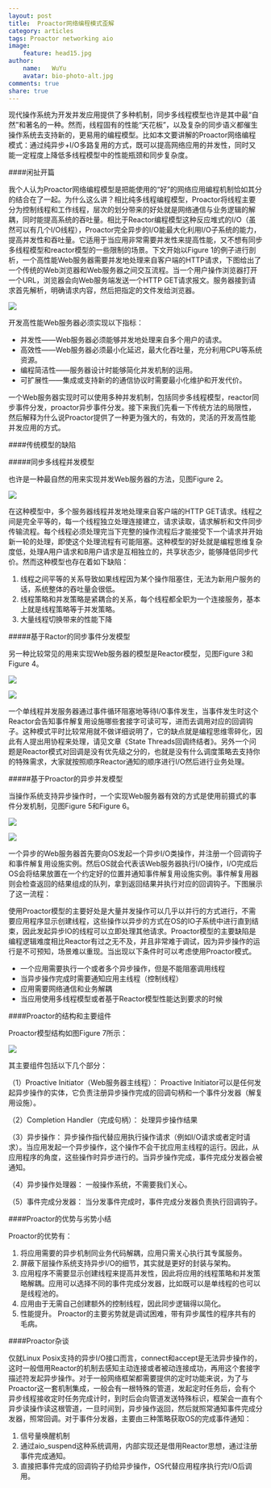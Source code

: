 ```yaml
---
layout: post
title:  Proactor网络编程模式歪解
category: articles
tags: Proactor networking aio
image:
    feature: head15.jpg
author:
    name:   WuYu
    avatar: bio-photo-alt.jpg
comments: true
share: true
---
```


现代操作系统为开发并发应用提供了多种机制，同步多线程模型也许是其中最“自然”和著名的一种。然而，线程固有的性能“天花板”，以及复杂的同步语义都催生操作系统去支持新的，更易用的编程模型。比如本文要讲解的Proactor网络编程模式：通过纯异步+I/O多路复用的方式，既可以提高网络应用的并发性，同时又能一定程度上降低多线程模型中的性能瓶颈和同步复杂度。

####闲扯开篇

我个人认为Proactor网络编程模型是把能使用的“好”的网络应用编程机制恰如其分的结合在了一起。为什么这么讲？相比纯多线程编程模型，Proactor将线程主要分为控制线程和工作线程，层次的划分带来的好处就是网络通信与业务逻辑的解耦，同时能提高系统的吞吐量。相比于Reactor编程模型这种反应堆式的I/O（虽然可以有几个I/O线程），Proactor完全异步的I/O能最大化利用I/O子系统的能力，提高并发性和吞吐量。它适用于当应用非常需要并发性来提高性能，又不想有同步多线程模型和reactor模型的一些限制的场景。下文开始以Figure 1的例子进行剖析，一个高性能Web服务器需要并发地处理来自客户端的HTTP请求，下图给出了一个传统的Web浏览器和Web服务器之间交互流程。当一个用户操作浏览器打开一个URL，浏览器会向Web服务端发送一个HTTP GET请求报文。服务器接到请求首先解析，明确请求内容，然后把指定的文件发给浏览器。

![](/images/proactor1.png)

开发高性能Web服务器必须实现以下指标：

- 并发性——Web服务器必须能够并发地处理来自多个用户的请求。
- 高效性——Web服务器必须最小化延迟，最大化吞吐量，充分利用CPU等系统资源。
- 编程简洁性——服务器设计时能够简化并发机制的运用。
- 可扩展性——集成或支持新的的通信协议时需要最小化维护和开发代价。

一个Web服务器实现时可以使用多种并发机制，包括同步多线程模型，reactor同步事件分发，proactor异步事件分发。接下来我们先看一下传统方法的局限性，然后解释为什么说Proactor提供了一种更为强大的，有效的，灵活的开发高性能并发应用的方式。

####传统模型的缺陷

#####同步多线程并发模型

也许是一种最自然的用来实现并发Web服务器的方法，见图Figure 2。

![](/images/proactor2.png)

在这种模型中，多个服务器线程并发地处理来自客户端的HTTP GET请求。线程之间是完全平等的，每一个线程独立处理连接建立，请求读取，请求解析和文件同步传输流程。每个线程必须处理完当下完整的操作流程后才能接受下一个请求并开始新一轮的处理，即使这个处理流程有可能阻塞。这种模型的好处就是编程思维复杂度低，处理A用户请求和B用户请求是互相独立的，共享状态少，能够降低同步代价。然而这种模型也存在着如下缺陷：

1. 线程之间平等的关系导致如果线程因为某个操作阻塞住，无法为新用户服务的话，系统整体的吞吐量会很低。
2. 线程策略和并发策略是紧耦合的关系，每个线程都全职为一个连接服务，基本上就是线程策略等于并发策略。
3. 大量线程切换带来的性能下降

#####基于Ractor的同步事件分发模型

另一种比较常见的用来实现Web服务器的模型是Reactor模型，见图Figure 3和Figure 4。

![](/images/proactor3.png)

![](/images/proactor4.png)

一个单线程并发服务器通过事件循环阻塞地等待I/O事件发生，当事件发生时这个Reactor会告知事件解复用设施哪些套接字可读可写，进而去调用对应的回调钩子。这种模式平时比较常用就不做详细说明了，它的缺点就是编程思维零碎化，因此有人提出用协程来处理，请见文章《State Threads回调终结者》。另外一个问题是Reactor模式对回调是没有优先级之分的，也就是没有什么调度策略去支持你的特殊需求，大家就按照顺序Reactor通知的顺序进行I/O然后进行业务处理。

#####基于Proactor的异步并发模型

当操作系统支持异步操作时，一个实现Web服务器有效的方式是使用前摄式的事件分发机制，见图Figure 5和Figure 6。

![](/images/proactor5.png)

![](/images/proactor6.png)

一个异步的Web服务器首先要向OS发起一个异步I/O类操作，并注册一个回调钩子和事件解复用设施实例。然后OS就会代表该Web服务器执行I/O操作，I/O完成后OS会将结果放置在一个约定好的位置并通知事件解复用设施实例。事件解复用器则会检查返回的结果组成的队列，拿到返回结果并执行对应的回调钩子。下图展示了这一流程：

使用Proactor模型的主要好处是大量并发操作可以几乎以并行的方式进行，不需要应用程序显示创建线程，这些操作以异步的方式在OS的IO子系统中进行直到结束，因此发起异步IO的线程可以立即处理其他请求。Proactor模型的主要缺陷是编程逻辑难度相比Reactor有过之无不及，并且非常难于调试，因为异步操作的运行是不可预知，场景难以重现。当出现以下条件时可以考虑使用Proactor模式。

- 一个应用需要执行一个或者多个异步操作，但是不能阻塞调用线程
- 当异步操作完成时需要通知应用主线程（控制线程）
- 应用需要网络通信和业务解耦
- 当应用使用多线程模型或者基于Reactor模型性能达到要求的时候

####Proactor的结构和主要组件

Proactor模型结构如图Figure 7所示：

![](/images/proactor7.png)

其主要组件包括以下几个部分：

（1）Proactive Initiator（Web服务器主线程）：
Proactive Initiator可以是任何发起异步操作的实体，它负责注册异步操作完成的回调句柄和一个事件分发器（解复用设施）。

（2）Completion Handler（完成句柄）：
处理异步操作结果

（3）异步操作：
异步操作指代替应用执行操作请求（例如I/O请求或者定时请求）。当应用发起一个异步操作，这个操作不会干扰应用主线程的运行。因此，从应用程序的角度，这些操作时异步进行的。当异步操作完成，事件完成分发器会被通知。

（4）异步操作处理器：
一般操作系统，不需要我们关心。

（5）事件完成分发器：
当分发事件完成时，事件完成分发器负责执行回调钩子。

####Proactor的优势与劣势小结

Proactor的优势有：

1. 将应用需要的异步机制同业务代码解耦，应用只需关心执行其专属服务。
2. 屏蔽下层操作系统支持异步I/O的细节，其实就是更好的封装与架构。
3. 应用程序不需要显示创建线程来提高并发性，因此将应用的线程策略和并发策略解耦。应用可以选择不同的事件完成分发器，比如既可以是单线程的也可以是线程池的。
4. 应用由于无需自己创建额外的控制线程，因此同步逻辑得以简化。
5. 性能提升。
Proactor的主要劣势就是调试困难，带有异步属性的程序共有的毛病。

####Proactor杂谈

仅就Linux Posix支持的异步I/O接口而言，connect和accept是无法异步操作的，这时一般借用Reactor的机制去感知主动连接或者被动连接成功，再用这个套接字描述符发起异步操作。对于一般网络框架都需要提供的定时功能来说，为了与Proactor这一套机制集成，一般会有一根特殊的管道，发起定时任务后，会有个异步线程接收定时任务完成计时，到时后会向管道发送特殊标识，框架会一直有个异步读操作读这根管道，一旦时间到，异步操作返回，然后就照常通知事件完成分发器，照常回调。对于事件分发器，主要由三种策略获取OS的完成事件通知：

1. 信号量唤醒机制
2. 通过aio_suspend这种系统调用，内部实现还是借用Reactor思想，通过注册事件完成通知。
3. 直接把事件完成的回调钩子扔给异步操作，OS代替应用程序执行完I/O后调用。
